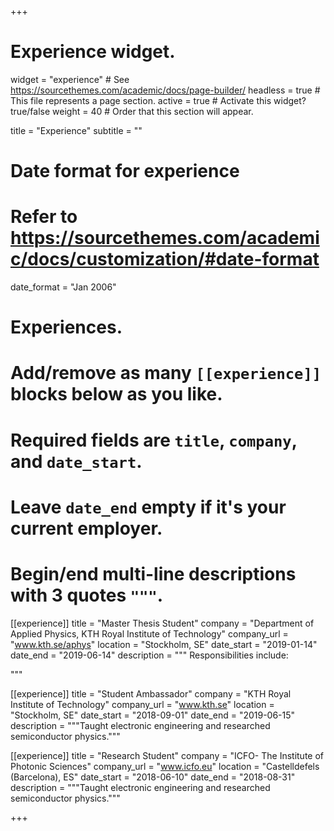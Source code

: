 +++
# Experience widget.
widget = "experience"  # See https://sourcethemes.com/academic/docs/page-builder/
headless = true  # This file represents a page section.
active = true  # Activate this widget? true/false
weight = 40  # Order that this section will appear.

title = "Experience"
subtitle = ""

# Date format for experience
#   Refer to https://sourcethemes.com/academic/docs/customization/#date-format
date_format = "Jan 2006"

# Experiences.
#   Add/remove as many `[[experience]]` blocks below as you like.
#   Required fields are `title`, `company`, and `date_start`.
#   Leave `date_end` empty if it's your current employer.
#   Begin/end multi-line descriptions with 3 quotes `"""`.
[[experience]]
  title = "Master Thesis Student"
  company = "Department of Applied Physics, KTH Royal Institute of Technology"
  company_url = "www.kth.se/aphys"
  location = "Stockholm, SE"
  date_start = "2019-01-14"
  date_end = "2019-06-14"
  description = """
  Responsibilities include:
 
  """

[[experience]]
  title = "Student Ambassador"
  company = "KTH Royal Institute of Technology"
  company_url = "www.kth.se"
  location = "Stockholm, SE"
  date_start = "2018-09-01"
  date_end = "2019-06-15"
  description = """Taught electronic engineering and researched semiconductor physics."""
  
  [[experience]]
  title = "Research Student"
  company = "ICFO- The Institute of Photonic Sciences"
  company_url = "www.icfo.eu"
  location = "Castelldefels (Barcelona), ES"
  date_start = "2018-06-10"
  date_end = "2018-08-31"
  description = """Taught electronic engineering and researched semiconductor physics."""

+++
